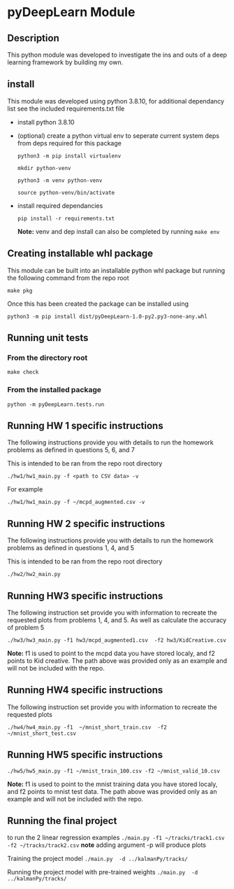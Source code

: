 # pyDeepLearn Module
## Description
This python module was developed to investigate the ins and outs of a deep learning framework by building my own.
## install 
This module was developed using python 3.8.10, for additional dependancy list see the included requirements.txt file

* install python 3.8.10
* (optional) create a python virtual env to seperate current system deps from deps required for this package 

  `python3 -m pip install virtualenv`

  `mkdir python-venv`

  `python3 -m venv python-venv`

  `source python-venv/bin/activate`

* install required dependancies

  `pip install -r requirements.txt`

  **Note:** venv and dep install can also be completed by running `make env`
## Creating installable whl package
This module can be built into an installable python whl package but running
the following command from the repo root

`make pkg`

Once this has been created the package can be installed using

`python3 -m pip install dist/pyDeepLearn-1.0-py2.py3-none-any.whl`

## Running unit tests
### From the directory root 
`make check`

### From the installed package
`python -m pyDeepLearn.tests.run`

## Running HW 1 specific instructions
The following instructions provide you with details to run the homework problems as defined in questions 5, 6, and 7

This is intended to be ran from the repo root directory 

`./hw1/hw1_main.py -f <path to CSV data> -v `

For example 

`./hw1/hw1_main.py -f ~/mcpd_augmented.csv -v`

## Running HW 2 specific instructions
The following instructions provide you with details to run the homework problems as defined in questions 1, 4, and 5

This is intended to be ran from the repo root directory 

`./hw2/hw2_main.py `

## Running HW3 specific instructions
The following instruction set provide you with information to recreate the requested plots from problems 1, 4, and 5. As well 
as calculate the accuracy of problem 5

`./hw3/hw3_main.py -f1 hw3/mcpd_augmented1.csv  -f2 hw3/KidCreative.csv`

**Note:** f1 is used to point to the mcpd data you have stored localy, and f2 points to Kid creative. The path above was provided only as an example and will not be included with the repo.

## Running HW4 specific instructions
The following instruction set provide you with information to recreate the requested plots

`./hw4/hw4_main.py -f1  ~/mnist_short_train.csv  -f2 ~/mnist_short_test.csv`

## Running HW5 specific instructions
`./hw5/hw5_main.py -f1 ~/mnist_train_100.csv -f2 ~/mnist_valid_10.csv`

**Note:** f1 is used to point to the mnist training data you have stored localy, and f2 points to mnist test data. The path above was provided only as an example and will not be included with the repo.

## Running the final project
to run the 2 linear regression examples
`./main.py -f1 ~/tracks/track1.csv -f2 ~/tracks/track2.csv`
**note** adding argument -p will produce plots

Training the project model 
`./main.py  -d ../kalmanPy/tracks/`

Running the project model with pre-trained weights 
`./main.py  -d ../kalmanPy/tracks/`
